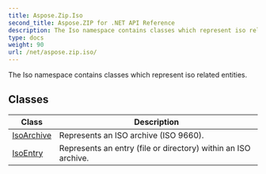 ```yaml
---
title: Aspose.Zip.Iso
second_title: Aspose.ZIP for .NET API Reference
description: The Iso namespace contains classes which represent iso related entities
type: docs
weight: 90
url: /net/aspose.zip.iso/
---
```

The Iso namespace contains classes which represent iso related entities.

## Classes

| Class | Description |
| --- | --- |
| [IsoArchive](./isoarchive/) | Represents an ISO archive (ISO 9660). |
| [IsoEntry](./isoentry/) | Represents an entry (file or directory) within an ISO archive. |


